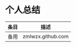 # 个人总结

| 条目        | 描述              |
| ---------- | ---------------- |
| 备用        | zmlwzx.github.com |
